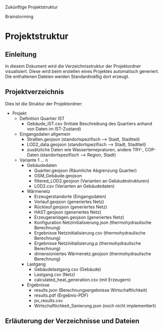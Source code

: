 Zukünftige Projektstruktur

Brainstorming

# Projektstruktur

## Einleitung
In diesem Dokument wird die Verzeichnisstruktur der Projektordner visualisiert. Diese wird beim erstellen eines Projektes automatisch generiert. Die enthaltenen Dateien werden Standardmäßig dort erzeugt.

## Projektverzeichnis

Dies ist die Struktur der Projektordner:

- Projekt
    - Definition Quartier IST
        - Gebäude_IST.csv (Initiale Beschreibung des Quartiers anhand von Daten im IST-Zustand)
    - Eingangsdaten allgemein
        - Straßen.geojson (standortspezifisch --> Stadt, Stadtteil)
        - LOD2_data.geojson (standortspezifisch --> Stadt, Stadtteil)
        - zusätzliche Daten wie Wassertemepraturen, andere TRY-, COP-Daten (standortspezifisch --> Region, Stadt)
    - Variante 1 ... n
        - Gebäudedaten
            - Quartier.geojson (Räumliche Abgrenzung Quartier)
            - OSM_Gebäude.geojson
            - filtered_LOD2.geojson (Varianten an Gebäudestrukturen)
            - LOD2.csv (Varianten an Gebäudedaten)
        - Wärmenetz
            - Erzeugerstandorte (Eingangsdaten)
            - Vorlauf.geojson (generiertes Netz)
            - Rücklauf.geojson (generiertes Netz)
            - HAST.geojson (generiertes Netz)
            - Erzeugeranlagen.geojson (generiertes Netz)
            - Konfiguration Netzinitialisierung.json (thermohydraulische Berechnung)
            - Ergebnisse Netzinitialisierung.csv (thermohydraulische Berechnung)
            - Ergebnisse Netzinitialisierung.p (thermohydraulische Berechnung)
            - dimensioniertes Wärmenetz.geojson (thermohydraulische Berechnung)
        - Lastgang
            - Gebäudelastgang.csv (Gebäude)
            - Lastgang.csv (Netz)
            - calculated_heat_generation.csv (mit Erzeugern)
        - Ergebnisse
            - results.json (Berechnungsergebnisse Wirtschaftlichkeit)
            - results.pdf (Ergebnis-PDF)
            - pv_results.csv
            - Wirtschaftlichkeit_Sanierung.json (noch nicht implementiert)

## Erläuterung der Verzeichnisse und Dateien